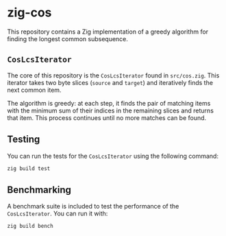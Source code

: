 # zig-cos

This repository contains a Zig implementation of a greedy algorithm for finding the longest common subsequence.

## `CosLcsIterator`

The core of this repository is the `CosLcsIterator` found in `src/cos.zig`. This iterator takes two byte slices (`source` and `target`) and iteratively finds the next common item.

The algorithm is greedy: at each step, it finds the pair of matching items with the minimum sum of their indices in the remaining slices and returns that item. This process continues until no more matches can be found.

## Testing

You can run the tests for the `CosLcsIterator` using the following command:
```sh
zig build test
```

## Benchmarking

A benchmark suite is included to test the performance of the `CosLcsIterator`. You can run it with:

```sh
zig build bench
```
